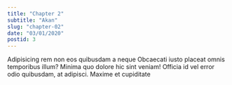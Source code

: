 ```yaml
---
title: "Chapter 2"
subtitle: "Akan"
slug: "chapter-02"
date: "03/01/2020"
postid: 3
---
```


Adipisicing rem non eos quibusdam a neque Obcaecati iusto placeat omnis temporibus illum? Minima quo dolore hic sint veniam! Officia id vel error odio quibusdam, at adipisci. Maxime et cupiditate
